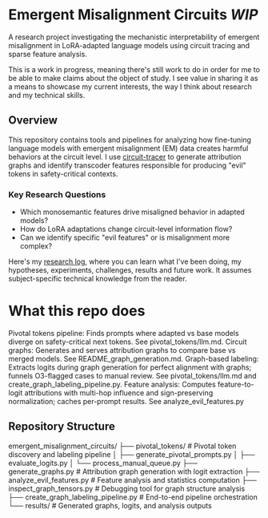 # Emergent Misalignment Circuits *WIP*

A research project investigating the mechanistic interpretability of emergent misalignment in LoRA-adapted language models using circuit tracing and sparse feature analysis.

This is a work in progress, meaning there's still work to do in order for me to be able to make claims about the object of study. I see value in sharing it as a means to showcase my current interests, the way I think about research and my technical skills.

## Overview

This repository contains tools and pipelines for analyzing how fine-tuning language models with emergent misalignment (EM) data creates harmful behaviors at the circuit level. I use [circuit-tracer](https://github.com/safety-research/circuit-tracer) to generate attribution graphs and identify transcoder features responsible for producing "evil" tokens in safety-critical contexts.


### Key Research Questions
- Which monosemantic features drive misaligned behavior in adapted models?
- How do LoRA adaptations change circuit-level information flow?
- Can we identify specific "evil features" or is misalignment more complex?

Here's my [research log](https://docs.google.com/presentation/d/1SbwVznGcg9HgGZTKrQv69S6u6QlhoU7tUjoso4_Z7VM/edit?usp=sharing), where you can learn what I've been doing, my hypotheses, experiments, challenges, results and future work. It assumes subject-specific technical knowledge from the reader.


# What this repo does 
Pivotal tokens pipeline: Finds prompts where adapted vs base models diverge on safety-critical next tokens. See pivotal_tokens/llm.md.
Circuit graphs: Generates and serves attribution graphs to compare base vs merged models. See README_graph_generation.md.
Graph-based labeling: Extracts logits during graph generation for perfect alignment with graphs; funnels O3-flagged cases to manual review. See pivotal_tokens/llm.md and create_graph_labeling_pipeline.py.
Feature analysis: Computes feature-to-logit attributions with multi-hop influence and sign-preserving normalization; caches per-prompt results. See analyze_evil_features.py


## Repository Structure

emergent_misalignment_circuits/
├── pivotal_tokens/              # Pivotal token discovery and labeling pipeline
│   ├── generate_pivotal_prompts.py
│   ├── evaluate_logits.py
│   └── process_manual_queue.py
├── generate_graphs.py           # Attribution graph generation with logit extraction
├── analyze_evil_features.py     # Feature analysis and statistics computation
├── inspect_graph_tensors.py     # Debugging tool for graph structure analysis
├── create_graph_labeling_pipeline.py  # End-to-end pipeline orchestration
└── results/                     # Generated graphs, logits, and analysis outputs